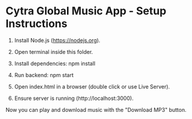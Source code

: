 Cytra Global Music App - Setup Instructions
===========================================

1. Install Node.js (https://nodejs.org).
2. Open terminal inside this folder.

3. Install dependencies:
   npm install

4. Run backend:
   npm start

5. Open index.html in a browser (double click or use Live Server).
6. Ensure server is running (http://localhost:3000).

Now you can play and download music with the "Download MP3" button.

